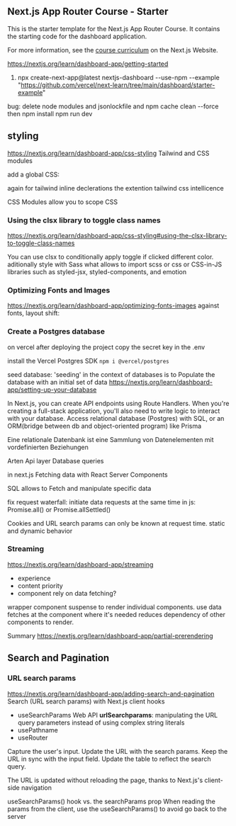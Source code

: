 ## Next.js App Router Course - Starter

This is the starter template for the Next.js App Router Course. It contains the starting code for the dashboard application.

For more information, see the [course curriculum](https://nextjs.org/learn) on the Next.js Website.

https://nextjs.org/learn/dashboard-app/getting-started

1. npx create-next-app@latest nextjs-dashboard --use-npm --example "https://github.com/vercel/next-learn/tree/main/dashboard/starter-example"

bug: delete node modules and jsonlockfile and npm cache clean --force
then npm install
npm run dev  

## styling
https://nextjs.org/learn/dashboard-app/css-styling
Tailwind and CSS modules

add a global CSS:

again for tailwind inline declerations the extention tailwind css intellicence

CSS Modules allow you to scope CSS


### Using the clsx library to toggle class names
https://nextjs.org/learn/dashboard-app/css-styling#using-the-clsx-library-to-toggle-class-names

You can use clsx to conditionally apply toggle if clicked different color.
aditionally style with Sass what allows to import scss or css
or
CSS-in-JS libraries such as styled-jsx, styled-components, and emotion

### Optimizing Fonts and Images
https://nextjs.org/learn/dashboard-app/optimizing-fonts-images
against fonts, layout shift:

### Create a Postgres database
on vercel after deploying the project
copy the secret key in the .env 

install the Vercel Postgres SDK
``
npm i @vercel/postgres
``

seed database:
 'seeding' in the context of databases is to Populate the database with an initial set of data
 https://nextjs.org/learn/dashboard-app/setting-up-your-database



 In Next.js, you can create API endpoints using Route Handlers.
 When you're creating a full-stack application, you'll also need to write logic to interact with your database. Access relational database (Postgres) with SQL, or an ORM(bridge between db and object-oriented program) like Prisma

 Eine relationale Datenbank ist eine Sammlung von Datenelementen mit vordefinierten Beziehungen

Arten 
Api layer
Database queries

 in next.js Fetching data with React Server Components

 SQL allows to Fetch and manipulate specific data




fix request waterfall: initiate data requests at the same time
in js: Promise.all() or Promise.allSettled()


Cookies and URL search params can only be known at request time.
static and dynamic behavior


### Streaming
https://nextjs.org/learn/dashboard-app/streaming
- experience
- content priority
- component rely on data fetching?

wrapper component suspense to render individual components.
use data fetches at the component where it's needed reduces dependency of other components to render.


Summary
https://nextjs.org/learn/dashboard-app/partial-prerendering

## Search and Pagination
### URL search params
https://nextjs.org/learn/dashboard-app/adding-search-and-pagination
Search (URL search params) with Next.js client hooks
- useSearchParams
Web API **urlSearchparams**: manipulating the URL query parameters instead of using complex string literals
- usePathname
- useRouter

Capture the user's input.
Update the URL with the search params.
Keep the URL in sync with the input field.
Update the table to reflect the search query.

The URL is updated without reloading the page, thanks to Next.js's client-side navigation

useSearchParams() hook vs. the searchParams prop
When reading the params from the client, use the useSearchParams() to avoid go back to the server